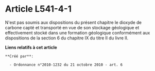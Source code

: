 # Article L541-4-1

N'est pas soumis aux dispositions du présent chapitre le dioxyde de carbone capté et transporté en vue de son stockage
géologique et effectivement stocké dans une formation géologique conformément aux dispositions de la section 6 du chapitre IX
du titre II du livre II.

**Liens relatifs à cet article**

	**Créé par**:

	  - Ordonnance n°2010-1232 du 21 octobre 2010 - art. 6
